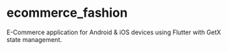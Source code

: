 # ecommerce_fashion

E-Commerce application for Android & iOS devices using Flutter with GetX state management.